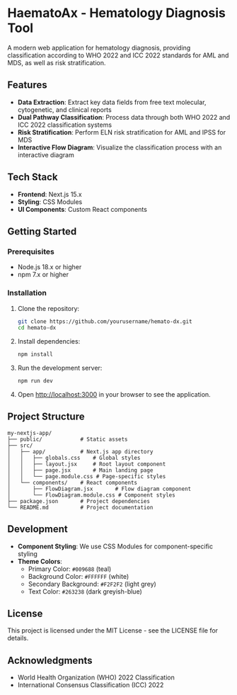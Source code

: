 # HaematoAx - Hematology Diagnosis Tool

A modern web application for hematology diagnosis, providing classification according to WHO 2022 and ICC 2022 standards for AML and MDS, as well as risk stratification.

## Features

- **Data Extraction**: Extract key data fields from free text molecular, cytogenetic, and clinical reports
- **Dual Pathway Classification**: Process data through both WHO 2022 and ICC 2022 classification systems
- **Risk Stratification**: Perform ELN risk stratification for AML and IPSS for MDS
- **Interactive Flow Diagram**: Visualize the classification process with an interactive diagram

## Tech Stack

- **Frontend**: Next.js 15.x
- **Styling**: CSS Modules
- **UI Components**: Custom React components

## Getting Started

### Prerequisites

- Node.js 18.x or higher
- npm 7.x or higher

### Installation

1. Clone the repository:
   ```bash
   git clone https://github.com/yourusername/hemato-dx.git
   cd hemato-dx
   ```

2. Install dependencies:
   ```bash
   npm install
   ```

3. Run the development server:
   ```bash
   npm run dev
   ```

4. Open [http://localhost:3000](http://localhost:3000) in your browser to see the application.

## Project Structure

```
my-nextjs-app/
├── public/            # Static assets
├── src/
│   ├── app/           # Next.js app directory
│   │   ├── globals.css    # Global styles
│   │   ├── layout.jsx     # Root layout component
│   │   ├── page.jsx       # Main landing page
│   │   └── page.module.css # Page-specific styles
│   └── components/    # React components
│       ├── FlowDiagram.jsx       # Flow diagram component
│       └── FlowDiagram.module.css # Component styles
├── package.json       # Project dependencies
└── README.md          # Project documentation
```

## Development

- **Component Styling**: We use CSS Modules for component-specific styling
- **Theme Colors**:
  - Primary Color: `#009688` (teal)
  - Background Color: `#FFFFFF` (white)
  - Secondary Background: `#F2F2F2` (light grey)
  - Text Color: `#263238` (dark greyish-blue)

## License

This project is licensed under the MIT License - see the LICENSE file for details.

## Acknowledgments

- World Health Organization (WHO) 2022 Classification
- International Consensus Classification (ICC) 2022 